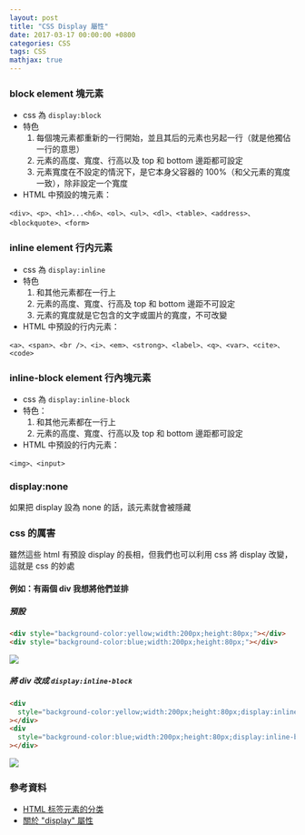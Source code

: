 ```yaml
---
layout: post
title: "CSS Display 屬性"
date: 2017-03-17 00:00:00 +0800
categories: CSS
tags: CSS
mathjax: true
---
```


### block element 塊元素

- css 為 `display:block`
- 特色
  1. 每個塊元素都重新的一行開始，並且其后的元素也另起一行（就是他獨佔一行的意思）
  2. 元素的高度、寬度、行高以及 top 和 bottom 邊距都可設定
  3. 元素寬度在不設定的情況下，是它本身父容器的 100%（和父元素的寬度一致），除非設定一个寬度
- HTML 中預設的塊元素：

```
<div>、<p>、<h1>...<h6>、<ol>、<ul>、<dl>、<table>、<address>、<blockquote>、<form>
```

### inline element 行内元素

- css 為 `display:inline`
- 特色
  1. 和其他元素都在一行上
  2. 元素的高度、寬度、行高及 top 和 bottom 邊距不可設定
  3. 元素的寬度就是它包含的文字或圖片的寬度，不可改變
- HTML 中預設的行内元素：

```
<a>、<span>、<br />、<i>、<em>、<strong>、<label>、<q>、<var>、<cite>、<code>
```

### inline-block element 行內塊元素

- css 為 `display:inline-block`
- 特色：
  1. 和其他元素都在一行上
  2. 元素的高度、寬度、行高以及 top 和 bottom 邊距都可設定
- HTML 中預設的行内元素：

```
<img>、<input>
```

### display:none

如果把 display 設為 none 的話，該元素就會被隱藏

### css 的厲害

雖然這些 html 有預設 display 的長相，但我們也可以利用 css 將 display 改變，這就是 css 的妙處

#### 例如：有兩個 div 我想將他們並排

##### 預設

```html
<div style="background-color:yellow;width:200px;height:80px;"></div>
<div style="background-color:blue;width:200px;height:80px;"></div>
```

![](https://i.imgur.com/oniA8rg.png)

##### 將 div 改成 `display:inline-block`

```html
<div
  style="background-color:yellow;width:200px;height:80px;display:inline-block;"
></div>
<div
  style="background-color:blue;width:200px;height:80px;display:inline-block"
></div>
```

![](https://i.imgur.com/PXh65Ay.png)

### 參考資料

- [HTML 标签元素的分类](http://www.adminwang.com/css/90.html)
- [關於 "display" 屬性](http://zh-tw.learnlayout.com/display.html)
